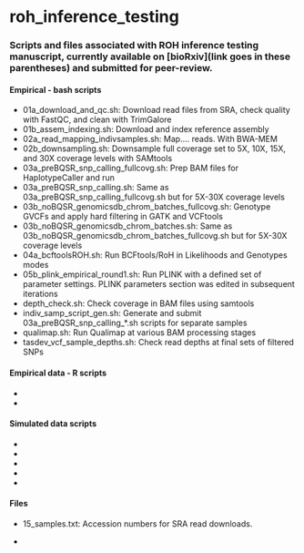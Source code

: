 # roh_inference_testing

### Scripts and files associated with ROH inference testing manuscript, currently available on [bioRxiv](link goes in these parentheses) and submitted for peer-review.

#### Empirical - bash scripts
* 01a_download_and_qc.sh: Download read files from SRA, check quality with FastQC, and clean with TrimGalore
* 01b_assem_indexing.sh: Download and index reference assembly
* 02a_read_mapping_indivsamples.sh: Map.... reads. With BWA-MEM
* 02b_downsampling.sh: Downsample full coverage set to 5X, 10X, 15X, and 30X coverage levels with SAMtools
* 03a_preBQSR_snp_calling_fullcovg.sh: Prep BAM files for HaplotypeCaller and run 
* 03a_preBQSR_snp_calling.sh: Same as 03a_preBQSR_snp_calling_fullcovg.sh but for 5X-30X coverage levels
* 03b_noBQSR_genomicsdb_chrom_batches_fullcovg.sh: Genotype GVCFs and apply hard filtering in GATK and VCFtools
* 03b_noBQSR_genomicsdb_chrom_batches.sh: Same as 03b_noBQSR_genomicsdb_chrom_batches_fullcovg.sh but for 5X-30X coverage levels
* 04a_bcftoolsROH.sh: Run BCFtools/RoH in Likelihoods and Genotypes modes
* 05b_plink_empirical_round1.sh: Run PLINK with a defined set of parameter settings. PLINK parameters section was edited in subsequent iterations
* depth_check.sh: Check coverage in BAM files using samtools
* indiv_samp_script_gen.sh: Generate and submit 03a_preBQSR_snp_calling_\*.sh scripts for separate samples
* qualimap.sh: Run Qualimap at various BAM processing stages
* tasdev_vcf_sample_depths.sh: Check read depths at final sets of filtered SNPs
 
#### Empirical data - R scripts
* 

*

#### Simulated data scripts
* 

* 

* 

* 

* 

 


#### Files
* 15_samples.txt: Accession numbers for SRA read downloads.

* 
